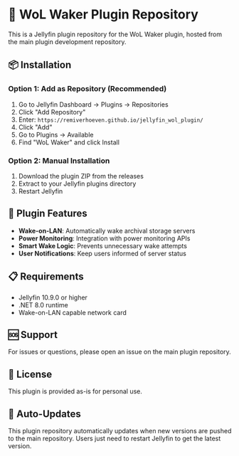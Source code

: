 # 🚀 WoL Waker Plugin Repository

This is a Jellyfin plugin repository for the WoL Waker plugin, hosted from the main plugin development repository.

## 📦 Installation

### Option 1: Add as Repository (Recommended)
1. Go to Jellyfin Dashboard → Plugins → Repositories
2. Click "Add Repository"
3. Enter: `https://remiverhoeven.github.io/jellyfin_wol_plugin/`
4. Click "Add"
5. Go to Plugins → Available
6. Find "WoL Waker" and click Install

### Option 2: Manual Installation
1. Download the plugin ZIP from the releases
2. Extract to your Jellyfin plugins directory
3. Restart Jellyfin

## 🔌 Plugin Features

- **Wake-on-LAN**: Automatically wake archival storage servers
- **Power Monitoring**: Integration with power monitoring APIs
- **Smart Wake Logic**: Prevents unnecessary wake attempts
- **User Notifications**: Keep users informed of server status

## 📋 Requirements

- Jellyfin 10.9.0 or higher
- .NET 8.0 runtime
- Wake-on-LAN capable network card

## 🆘 Support

For issues or questions, please open an issue on the main plugin repository.

## 📝 License

This plugin is provided as-is for personal use.

## 🔄 Auto-Updates

This plugin repository automatically updates when new versions are pushed to the main repository. Users just need to restart Jellyfin to get the latest version.
